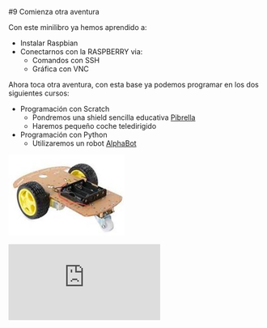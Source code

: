 #9 Comienza otra aventura

Con este minilibro ya hemos aprendido a:
* Instalar Raspbian
* Conectarnos con la RASPBERRY via:
    * Comandos con SSH
    * Gráfica con VNC
    
Ahora toca otra aventura, con esta base ya podemos programar en los dos siguientes cursos:
* Programación con Scratch 
    * Pondremos una shield sencilla educativa [Pibrella](http://pibrella.com/)
    * Haremos pequeño coche teledirigido
* Programación con Python
    * Utilizaremos un robot [AlphaBot](https://www.waveshare.com/wiki/AlphaBot)

[](http://pibrella.com/assets/pibrella-board.png)

![](/assets/Selection_001.jpg)

![](https://www.waveshare.com/w/thumb.php?f=AlphaBot.jpg&width=300)

